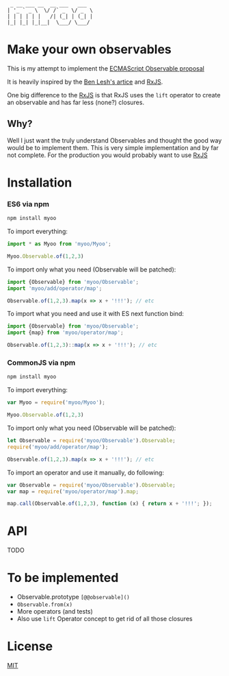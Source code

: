 ```text
 _ __ ___ __  __ ___   ___
| '_ ` _ \  \/ /` _  \/ _  \
| | | | | |   /| (_| | (_| |
|_| |_| |_|__|  \___/ \___/

```


# Make your own observables

This is my attempt to implement the [ECMAScript Observable proposal](https://github.com/zenparsing/es-observable)

It is heavily inspired by the [Ben Lesh's artice](https://medium.com/@benlesh/learning-observable-by-building-observable-d5da57405d87) 
and [RxJS](https://github.com/ReactiveX/rxjs). 

One big difference to the [RxJS](https://github.com/ReactiveX/rxjs) is that RxJS uses the `lift` operator to create 
an observable and has far less (none?) closures.

## Why?

Well I just want the truly understand Observables and thought the good way would be to implement them. This is very 
simple implementation and by far not complete. For the production you would probably want to use [RxJS](https://github.com/ReactiveX/rxjs)


# Installation

### ES6 via npm

```sh
npm install myoo
```

To import everything:

```js
import * as Myoo from 'myoo/Myoo';

Myoo.Observable.of(1,2,3)
```

To import only what you need (Observable will be patched):

```js
import {Observable} from 'myoo/Observable';
import 'myoo/add/operator/map';

Observable.of(1,2,3).map(x => x + '!!!'); // etc
```

To import what you need and use it with ES next function bind:

```js
import {Observable} from 'myoo/Observable';
import {map} from 'myoo/operator/map';

Observable.of(1,2,3)::map(x => x + '!!!'); // etc
```


### CommonJS via npm

```sh
npm install myoo
```

To import everything:

```js
var Myoo = require('myoo/Myoo');

Myoo.Observable.of(1,2,3)
```

To import only what you need (Observable will be patched):

```js
let Observable = require('myoo/Observable').Observable;
require('myoo/add/operator/map');

Observable.of(1,2,3).map(x => x + '!!!'); // etc
```

To import an operator and use it manually, do following:

```js
var Observable = require('myoo/Observable').Observable;
var map = require('myoo/operator/map').map;

map.call(Observable.of(1,2,3), function (x) { return x + '!!!'; });
```


# API

TODO


# To be implemented

- Observable.prototype `[@@observable]()`
- `Observable.from(x)`
- More operators (and tests)
- Also use `lift` Operator concept to get rid of all those closures


# License

[MIT](https://github.com/SekibOmazic/myoo/blob/master/LICENSE)

